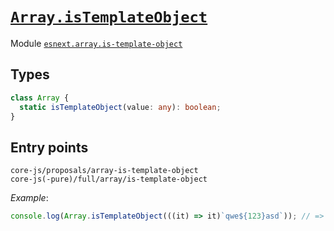 # [`Array.isTemplateObject`](https://github.com/tc39/proposal-array-is-template-object)

Module [`esnext.array.is-template-object`](/packages/core-js/modules/esnext.array.is-template-object.js)

## Types

```ts
class Array {
  static isTemplateObject(value: any): boolean;
}
```

## Entry points



```
core-js/proposals/array-is-template-object
core-js(-pure)/full/array/is-template-object
```

_Example_:

```js
console.log(Array.isTemplateObject(((it) => it)`qwe${123}asd`)); // => true
```
